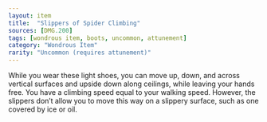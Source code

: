 ```yaml
---
layout: item
title:  "Slippers of Spider Climbing"
sources: [DMG.200]
tags: [wondrous item, boots, uncommon, attunement]
category: "Wondrous Item"
rarity: "Uncommon (requires attunement)"
---
```


While you wear these light shoes, you can move up, down, and across vertical surfaces and upside down along ceilings, while leaving your hands free. You have a climbing speed equal to your walking speed. However, the slippers don’t allow you to move this way on a slippery surface, such as one covered by ice or oil.